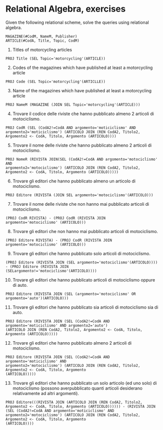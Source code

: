 # Relational Algebra, exercises

Given the following relational scheme, solve the queries using relational algebra.

```
MAGAZINE(#CodM, NameM, Publisher)
ARTICLE(#CodA, Title, Topic, CodM)
```

1) Titles of motorcycling articles
```
PROJ Title (SEL Topic='motorcycling'(ARTICLE))
```

2) Codes of the magazines which have published at least a motorcycling article
```
PROJ Code (SEL Topic='motorcycling'(ARTICLLE))
```

3) Name of the magazines which have published at least a motorcycling article
```
PROJ NameM (MAGAZINE (JOIN SEL Topic='motorcycling'(ARTICLE)))
```

4) Trovare il codice delle riviste che hanno pubblicato almeno 2 articoli di motociclismo.
```
PROJ CodR (SEL (CodA2!=CodA AND argomento='moticiclismo' AND argomento2='moticiclismo') (ARTICOLO JOIN (REN CodA2, Titolo2, Argomento2 <- CodA, Titolo, Argomento (ARTICOLO))))
```

5) Trovare il nome delle riviste che hanno pubblicato almeno 2 articoli di motociclismo.

```
PROJ NomeR (RIVISTA JOIN(SEL (CodA2!=CodA AND argomento='motociclismo' AND
argomento2='motociclismo') (ARTICOLO JOIN (REN CodA2, Titolo2, Argomento2 <- CodA, Titolo, Argomento (ARTICOLO)))))
```

6) Trovare gli editori che hanno pubblicato almeno un articolo di motociclismo.
```
PROJ Editore (RIVISTA (JOIN SEL argomento='motociclismo'(ARTICOLO)))
```

7) Trovare il nome delle riviste che non hanno mai pubblicato articoli di motociclismo.
```
(PROJ CodR RIVISTA) - (PROJ CodR (RIVISTA JOIN argomento='motociclismo' (ARTICOLO)))
```

8) Trovare gli editori che non hanno mai pubblicato articoli di motociclismo.
```
(PROJ Editore RIVISTA) - (PROJ CodR (RIVISTA JOIN argomento='motociclismo' (ARTICOLO)))
```

9) Trovare gli editori che hanno pubblicato solo articoli di motociclismo.
```
(PROJ Editore (RIVISTA JOIN (SEL argomento='motociclismo'(ARTICOLO)))) - (PROJ Editore (RIVISTA JOIN (SELargomento!='motociclismo'(ARTICOLO))))
```

10) Trovare gli editori che hanno pubblicato articoli di motociclismo oppure di auto.
```
PROJ Editore (RIVISTA JOIN (SEL (argomento='motociclismo' OR argomento='auto')(ARTICOLO)))
```

11) Trovare gli editori che hanno pubblicato sia articoli di motociclismo sia di auto.
```
PROJ Editore (RIVISTA JOIN (SEL (CodA2!=CodA AND argomento='moticiclismo' AND argomento2='auto')
(ARTICOLO JOIN (REN CodA2, Titolo2, Argomento2 <- CodA, Titolo, Argomento (ARTICOLO)))))
```

12) Trovare gli editori che hanno pubblicato almeno 2 articoli di motociclismo.
```
PROJ Editore (RIVISTA JOIN (SEL (CodA2!=CodA AND argomento='moticiclismo' AND
argomento2='motociclismo') (ARTICOLO JOIN (REN CodA2, Titolo2, Argomento2 <- CodA, Titolo, Argomento
(ARTICOLO))))) 
```

13) Trovare gli editori che hanno pubblicato un solo articolo (ed uno solo) di motociclismo (possono averpubblicato quanti articoli desiderano relativamente ad altri argomenti).
```
PROJ Editore(((RIVISTA JOIN (ARTICOLO JOIN (REN CodA2, Titolo2, Argomento2 <- CodA, Titolo, Argomento (ARTICOLO)))))) - (RIVISTA JOIN (SEL (CodA2!=CodA AND argomento='moticiclismo' AND argomento2='motociclismo') (ARTICOLO JOIN (REN CodA2, Titolo2, Argomento2 <- CodA, Titolo, Argomento
(ARTICOLO))))
```